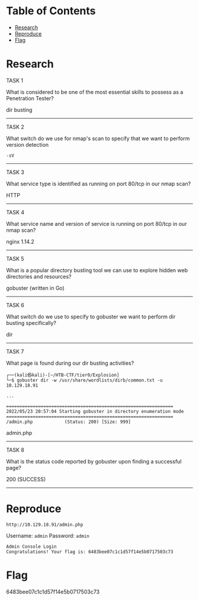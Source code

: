 # Table of Contents

- [Research](#research)
- [Reproduce](#reproduce)
- [Flag](#flag)

# Research

TASK 1

What is considered to be one of the most essential skills to possess as a Penetration Tester?

dir busting

*** 

TASK 2

What switch do we use for nmap's scan to specify that we want to perform version detection

    -sV

*** 

TASK 3

What service type is identified as running on port 80/tcp in our nmap scan?

HTTP

*** 

TASK 4

What service name and version of service is running on port 80/tcp in our nmap scan?

nginx 1.14.2


*** 

TASK 5

What is a popular directory busting tool we can use to explore hidden web directories and resources?

gobuster (written in Go)


*** 

TASK 6

What switch do we use to specify to gobuster we want to perform dir busting specifically?

dir


*** 

TASK 7

What page is found during our dir busting activities?

    ┌──(kali㉿kali)-[~/HTB-CTF/tier0/Explosion]
    └─$ gobuster dir -w /usr/share/wordlists/dirb/common.txt -u 10.129.18.91
    
    ...
    
    ===============================================================
    2022/05/23 20:57:04 Starting gobuster in directory enumeration mode
    ===============================================================
    /admin.php            (Status: 200) [Size: 999]


admin.php

*** 

TASK 8

What is the status code reported by gobuster upon finding a successful page?

200 (SUCCESS)


*** 

# Reproduce

    http://10.129.18.91/admin.php
    
Username: `admin`
Password: `admin`
    
    Admin Console Login
    Congratulations! Your flag is: 6483bee07c1c1d57f14e5b0717503c73

# Flag

6483bee07c1c1d57f14e5b0717503c73
